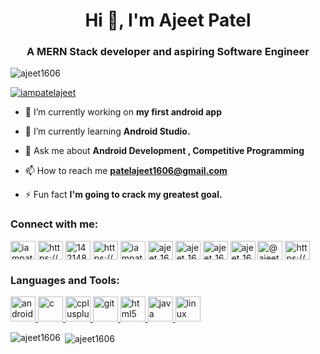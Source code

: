 <h1 align="center">Hi 👋, I'm Ajeet Patel</h1>
<h3 align="center">A MERN Stack developer and aspiring Software Engineer</h3>

<p align="left"> <img src="https://komarev.com/ghpvc/?username=ajeet1606&label=Profile%20views&color=0e75b6&style=flat" alt="ajeet1606" /> </p>


<p align="left"> <a href="https://twitter.com/iampatelajeet" target="blank"><img src="https://img.shields.io/twitter/follow/iampatelajeet?logo=twitter&style=for-the-badge" alt="iampatelajeet" /></a> </p>

- 🔭 I’m currently working on **my first android app**

- 🌱 I’m currently learning **Android Studio.**

- 💬 Ask me about **Android Development , Competitive Programming**

- 📫 How to reach me **patelajeet1606@gmail.com**

- ⚡ Fun fact **I'm going to crack my greatest goal.**

<h3 align="left">Connect with me:</h3>
<p align="left">
<a href="https://twitter.com/iampatelajeet" target="blank"><img align="center" src="https://cdn.jsdelivr.net/npm/simple-icons@3.0.1/icons/twitter.svg" alt="iampatelajeet" height="30" width="40" /></a>
<a href="https://linkedin.com/in/ajeet-patel/" target="blank"><img align="center" src="https://cdn.jsdelivr.net/npm/simple-icons@3.0.1/icons/linkedin.svg" alt="https://www.linkedin.com/in/ajeet-patel/" height="30" width="40" /></a>
<a href="https://stackoverflow.com/users/14214859/ajeet_1606" target="blank"><img align="center" src="https://cdn.jsdelivr.net/npm/simple-icons@3.0.1/icons/stackoverflow.svg" alt="14214859/ajeet_1606" height="30" width="40" /></a>
<a href="https://fb.com/patelajeet.ajeet/" target="blank"><img align="center" src="https://cdn.jsdelivr.net/npm/simple-icons@3.0.1/icons/facebook.svg" alt="https://www.facebook.com/patelajeet.ajeet/" height="30" width="40" /></a>
<a href="https://instagram.com/iampatelajeet" target="blank"><img align="center" src="https://cdn.jsdelivr.net/npm/simple-icons@3.0.1/icons/instagram.svg" alt="iampatelajeet" height="30" width="40" /></a>
<a href="https://www.codechef.com/users/ajeet_1606" target="blank"><img align="center" src="https://cdn.jsdelivr.net/npm/simple-icons@3.1.0/icons/codechef.svg" alt="ajeet_1606" height="30" width="40" /></a>
<a href="https://www.hackerrank.com/ajeet_1606" target="blank"><img align="center" src="https://cdn.jsdelivr.net/npm/simple-icons@3.0.1/icons/hackerrank.svg" alt="ajeet_1606" height="30" width="40" /></a>
<a href="https://codeforces.com/profile/ajeet_1606" target="blank"><img align="center" src="https://cdn.jsdelivr.net/npm/simple-icons@3.0.1/icons/codeforces.svg" alt="ajeet_1606" height="30" width="40" /></a>
<a href="https://www.leetcode.com/ajeet_1606" target="blank"><img align="center" src="https://cdn.jsdelivr.net/npm/simple-icons@3.0.1/icons/leetcode.svg" alt="ajeet_1606" height="30" width="40" /></a>
<a href="https://www.hackerearth.com/@ajeet_1606" target="blank"><img align="center" src="https://cdn.jsdelivr.net/npm/simple-icons@3.0.1/icons/hackerearth.svg" alt="@ajeet_1606" height="30" width="40" /></a>
<a href="https://auth.geeksforgeeks.org/user/https://auth.geeksforgeeks.org/user/patelajeet/profile" target="blank"><img align="center" src="https://cdn.jsdelivr.net/npm/simple-icons@3.0.1/icons/geeksforgeeks.svg" alt="https://auth.geeksforgeeks.org/user/patelajeet/profile" height="30" width="40" /></a>
</p>

<h3 align="left">Languages and Tools:</h3>
<p align="left"> <a href="https://developer.android.com" target="_blank"> <img src="https://devicons.github.io/devicon/devicon.git/icons/android/android-original-wordmark.svg" alt="android" width="40" height="40"/> </a> <a href="https://www.cprogramming.com/" target="_blank"> <img src="https://devicons.github.io/devicon/devicon.git/icons/c/c-original.svg" alt="c" width="40" height="40"/> </a> <a href="https://www.w3schools.com/cpp/" target="_blank"> <img src="https://devicons.github.io/devicon/devicon.git/icons/cplusplus/cplusplus-original.svg" alt="cplusplus" width="40" height="40"/> </a> <a href="https://git-scm.com/" target="_blank"> <img src="https://www.vectorlogo.zone/logos/git-scm/git-scm-icon.svg" alt="git" width="40" height="40"/> </a> <a href="https://www.w3.org/html/" target="_blank"> <img src="https://devicons.github.io/devicon/devicon.git/icons/html5/html5-original-wordmark.svg" alt="html5" width="40" height="40"/> </a> <a href="https://www.java.com" target="_blank"> <img src="https://devicons.github.io/devicon/devicon.git/icons/java/java-original-wordmark.svg" alt="java" width="40" height="40"/> </a> <a href="https://www.linux.org/" target="_blank"> <img src="https://devicons.github.io/devicon/devicon.git/icons/linux/linux-original.svg" alt="linux" width="40" height="40"/> </a> </p>

<p><img align="left" src="https://github-readme-stats.vercel.app/api/top-langs?username=ajeet1606&show_icons=true&locale=en&layout=compact" alt="ajeet1606" /></p>

<p>&nbsp;<img align="center" src="https://github-readme-stats.vercel.app/api?username=ajeet1606&show_icons=true&locale=en" alt="ajeet1606" /></p>
